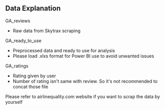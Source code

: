 ## Data Explanation

GA_reviews
* Raw data from Skytrax scraping

GA_ready_to_use
* Preprocessed data and ready to use for analysis
* Please load .xlxs format for Power BI use to avoid unwanted issues

GA_ratings
* Rating given by user 
* Number of rating isn't same with review. So it's not recommended to concat those file

Please refer to airlinequality.com website if you want to scrap the data by yourself
